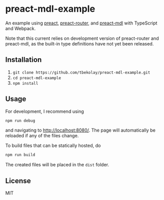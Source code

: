 preact-mdl-example
====

An example using [preact](https://github.com/developit/preact),
[preact-router](https://github.com/developit/preact-router),
and [preact-mdl](https://github.com/developit/preact-mdl)
with TypeScript and Webpack.

Note that this current relies on development version of
preact-router and preact-mdl,
as the built-in type definitions have not yet been released.

Installation
----

1. `git clone https://github.com/tbekolay/preact-mdl-example.git`
2. `cd preact-mdl-example`
3. `npm install`


Usage
----

For development, I recommend using

```bash
npm run debug
```

and navigating to <http://localhost:8080/>.
The page will automatically be reloaded if
any of the files change.

To build files that can be statically hosted, do

```bash
npm run build
```

The created files will be placed in the `dist` folder.

License
----

MIT
